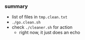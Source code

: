 
### summary

* list of files in `tmp.clean.txt`
* `./go.clean.sh`
* check `./cleaner.sh` for action 
    - right now, it just does an echo
